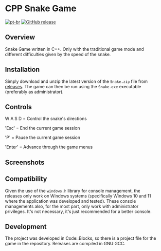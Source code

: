 # CPP Snake Game
[![pt-br](https://img.shields.io/badge/lang-pt--br-green.svg)][pt-br]
[![GitHub release](https://img.shields.io/github/release/KaueAbade/CPPSnakeGame.svg?maxAge=3600)][GitHub release]

[pt-br]:  https://github.com/KaueAbade/CPPSnakeGame/blob/main/README.md
[GitHub release]:   https://github.com/KaueAbade/CPPSnakeGame/releases


## Overview

Snake Game written in C++. 
Only with the traditional game mode and different difficulties given by the speed of the snake.


## Installation
Simply download and unzip the latest version of the `Snake.zip` file from [releases](https://github.com/KaueAbade/CPP-Snake-Game/releases).
 The game can then be run using the `Snake.exe` executable (preferably as administrator).

 
## Controls
  W
A S D = Control the snake's directions

'Esc' = End the current game session

'P' = Pause the current game session

'Enter' = Advance through the game menus


## Screenshots


## Compatibility
Given the use of the `windows.h` library for console management, the releases only work on Windows systems (specifically Windows 10 and 11 where the application was developed and tested).
These console managements also, for the most part, only work with administrator privileges.
It's not necessary, it's just recommended for a better console.

## Development
The project was developed in Code::Blocks, so there is a project file for the game in the repository.
Releases are compiled in GNU GCC.
